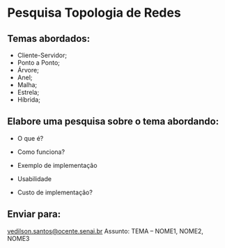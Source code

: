 # Pesquisa Topologia de Redes

## Temas abordados:
- Cliente-Servidor;
- Ponto a Ponto;
- Árvore;
- Anel;
- Malha;
- Estrela;
- Híbrida;

## Elabore uma pesquisa sobre o tema abordando:
- O que é?

- Como funciona?

- Exemplo de implementação

- Usabilidade

- Custo de implementação?

## Enviar para:
vedilson.santos@ocente.senai.br
Assunto: TEMA – NOME1, NOME2, NOME3
